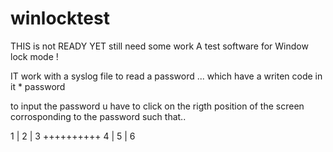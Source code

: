 # winlocktest
THIS is not READY YET still need some work
A test software for Window lock mode !


IT work with a syslog file to read a password ... which have a writen code in it * password

to input the password u have to click on the rigth position of the screen corrosponding to the password such that..

 1 | 2 | 3
 ++++++++++
 4 | 5 | 6 
 
 
